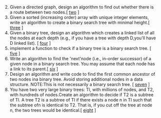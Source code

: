 2.  Given a directed graph, design an algorithm to find out whether there is a route between two nodes.[ [two][102] ]
3.  Given a sorted (increasing order) array with unique integer elements, write an algorithm to create a binary search tree with minimal height.[ [three][103] ]
4.  Given a binary tree, design an algorithm which creates a linked list of all the nodes at each depth (e.g., if you have a tree with depth D,you'll have D linked list). [ [four][104] ]
5.  implement a function to check if a binary tree is a binary search tree. [ [five][105] ] 
6.  Write an algorithm to find the 'next'node (i.e., in-order successor) of a given node in a binary search tree. You may assume that each node has a link to its parent.[ [six][106] ]
7.  Design an algorithm and write code to find the first common ancestor of two nodes ina binary tree. Avoid storing additional nodes in a data structure. NOTE:This is not necessarily a binary search tree. [ [seven][107] ]
8.  You have two very large binary trees: Tl, with millions of nodes, and T2, with hundreds of nodes.Create an algorithm to decide if T2 is a subtree of Tl. A tree T2 is a subtree of Tl if there exists a node n in Tl such that the subtree ofn is identical to T2. That is, if you cut off the tree at node n, the two trees would be identical.[ [eight][108] ]    
    
[102]:https://github.com/inadram/CrackingCode/tree/master/src/main/dataStructures/TreesAndGraphs/Two
[103]:https://github.com/inadram/CrackingCode/tree/master/src/main/dataStructures/TreesAndGraphs/Three
[104]:https://github.com/inadram/CrackingCode/tree/master/src/main/dataStructures/TreesAndGraphs/Four
[105]:https://github.com/inadram/CrackingCode/tree/master/src/main/dataStructures/TreesAndGraphs/Five
[106]:https://github.com/inadram/CrackingCode/tree/master/src/main/dataStructures/TreesAndGraphs/Six
[107]:https://github.com/inadram/CrackingCode/tree/master/src/main/dataStructures/TreesAndGraphs/Seven
[108]:https://github.com/inadram/CrackingCode/tree/master/src/main/dataStructures/TreesAndGraphs/Eight 
